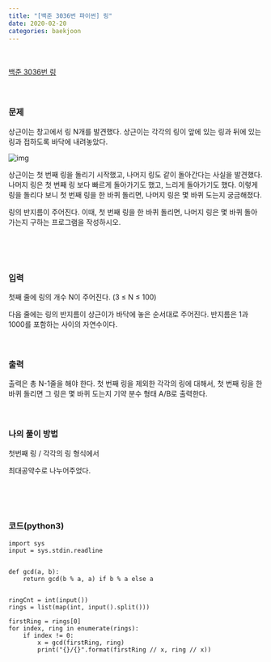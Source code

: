 ```yaml
---
title: "[백준 3036번 파이썬] 링"
date: 2020-02-20
categories: baekjoon
---
```


<br><br>
[백준 3036번 링](https://www.acmicpc.net/problem/링)
<br><br><br>

### 문제<br>
상근이는 창고에서 링 N개를 발견했다. 상근이는 각각의 링이 앞에 있는 링과 뒤에 있는 링과 접하도록 바닥에 내려놓았다. 

![img](https://www.acmicpc.net/upload/images/ring.png)

상근이는 첫 번째 링을 돌리기 시작했고, 나머지 링도 같이 돌아간다는 사실을 발견했다. 나머지 링은 첫 번째 링 보다 빠르게 돌아가기도 했고, 느리게 돌아가기도 했다. 이렇게 링을 돌리다 보니 첫 번째 링을 한 바퀴 돌리면, 나머지 링은 몇 바퀴 도는지 궁금해졌다.

링의 반지름이 주어진다. 이때, 첫 번째 링을 한 바퀴 돌리면, 나머지 링은 몇 바퀴 돌아가는지 구하는 프로그램을 작성하시오.

<br><br><br>


### 입력<br>
첫째 줄에 링의 개수 N이 주어진다. (3 ≤ N ≤ 100)

다음 줄에는 링의 반지름이 상근이가 바닥에 놓은 순서대로 주어진다. 반지름은 1과 1000를 포함하는 사이의 자연수이다.<br><br><br>


### 출력<br>
출력은 총 N-1줄을 해야 한다. 첫 번째 링을 제외한 각각의 링에 대해서, 첫 번째 링을 한 바퀴 돌리면 그 링은 몇 바퀴 도는지 기약 분수 형태 A/B로 출력한다.
<br><br><br>


### 나의 풀이 방법<br>

첫번째 링 / 각각의 링 형식에서

최대공약수로 나누어주었다.

<br><br><br>


### 코드(python3)
```
import sys
input = sys.stdin.readline


def gcd(a, b):
    return gcd(b % a, a) if b % a else a


ringCnt = int(input())
rings = list(map(int, input().split()))

firstRing = rings[0]
for index, ring in enumerate(rings):
    if index != 0:
        x = gcd(firstRing, ring)
        print("{}/{}".format(firstRing // x, ring // x))
```
